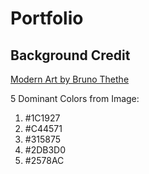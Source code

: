 # Portfolio

## Background Credit
[Modern Art by Bruno Thethe](https://www.pexels.com/photo/modern-art-1910225/)

5 Dominant Colors from Image:
1. #1C1927
2. #C44571
3. #315875
4. #2DB3D0
5. #2578AC
